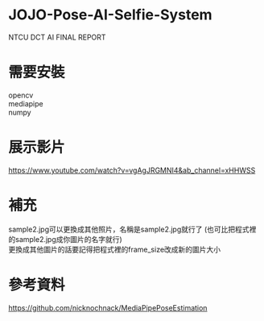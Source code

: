 # JOJO-Pose-AI-Selfie-System  
NTCU DCT AI FINAL REPORT  
# 需要安裝  
opencv  
mediapipe  
numpy  
# 展示影片
https://www.youtube.com/watch?v=vgAgJRGMNI4&ab_channel=xHHWSS
# 補充
sample2.jpg可以更換成其他照片，名稱是sample2.jpg就行了 (也可比把程式裡的sample2.jpg成你圖片的名字就行)  
更換成其他圖片的話要記得把程式裡的frame_size改成新的圖片大小  
# 參考資料
https://github.com/nicknochnack/MediaPipePoseEstimation
